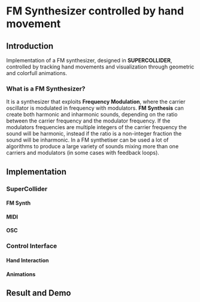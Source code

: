 # FM Synthesizer controlled by hand movement
## Introduction
Implementation of a FM synthesizer, designed in **SUPERCOLLIDER**, controlled by tracking hand movements and visualization through geometric and colorfull animations. 

### What is a FM Synthesizer?
It is a synthesizer that exploits **Frequency Modulation**, where the carrier oscillator is modulated in frequency with modulators. **FM Synthesis** can create both harmonic and inharmonic sounds, depending on the ratio between the carrier frequency and the modulator frequency. If the modulators frequencies are multiple integers of the carrier frequency the sound will be harmonic, instead if the ratio is a non-integer fraction the sound will be inharmonic. In a FM synthetiser can be used a lot of algorithms to produce a large variety of sounds mixing more than one carriers and modulators (in some cases with feedback loops).
## Implementation

### SuperCollider
#### FM Synth
#### MIDI
#### OSC

### Control Interface
#### Hand Interaction
#### Animations

## Result and Demo


